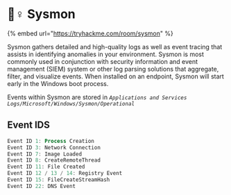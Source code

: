# 🧜♀ Sysmon

{% embed url="https://tryhackme.com/room/sysmon" %}

Sysmon gathers detailed and high-quality logs as well as event tracing that assists in identifying anomalies in your environment. Sysmon is most commonly used in conjunction with security information and event management (SIEM) system or other log parsing solutions that aggregate, filter, and visualize events. When installed on an endpoint, Sysmon will start early in the Windows boot process.

Events within Sysmon are stored in _`Applications and Services Logs/Microsoft/Windows/Sysmon/Operational`_





## Event IDS

```powershell
Event ID 1: Process Creation
Event ID 3: Network Connection
Event ID 7: Image Loaded
Event ID 8: CreateRemoteThread
Event ID 11: File Created
Event ID 12 / 13 / 14: Registry Event
Event ID 15: FileCreateStreamHash
Event ID 22: DNS Event
```
